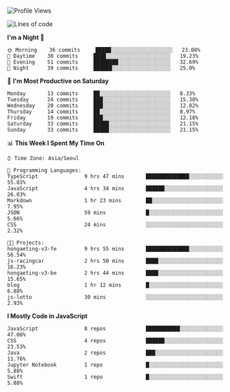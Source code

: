 <!--START_SECTION:waka-->
![Profile Views](http://img.shields.io/badge/Profile%20Views-6-blue)

![Lines of code](https://img.shields.io/badge/From%20Hello%20World%20I%27ve%20Written-92293%20lines%20of%20code-blue)

**I'm a Night 🦉** 

```text
🌞 Morning    36 commits     █████░░░░░░░░░░░░░░░░░░░░   23.08% 
🌆 Daytime    30 commits     ████░░░░░░░░░░░░░░░░░░░░░   19.23% 
🌃 Evening    51 commits     ████████░░░░░░░░░░░░░░░░░   32.69% 
🌙 Night      39 commits     ██████░░░░░░░░░░░░░░░░░░░   25.0%

```
📅 **I'm Most Productive on Saturday** 

```text
Monday       13 commits     ██░░░░░░░░░░░░░░░░░░░░░░░   8.33% 
Tuesday      24 commits     ███░░░░░░░░░░░░░░░░░░░░░░   15.38% 
Wednesday    20 commits     ███░░░░░░░░░░░░░░░░░░░░░░   12.82% 
Thursday     14 commits     ██░░░░░░░░░░░░░░░░░░░░░░░   8.97% 
Friday       19 commits     ███░░░░░░░░░░░░░░░░░░░░░░   12.18% 
Saturday     33 commits     █████░░░░░░░░░░░░░░░░░░░░   21.15% 
Sunday       33 commits     █████░░░░░░░░░░░░░░░░░░░░   21.15%

```


📊 **This Week I Spent My Time On** 

```text
⌚︎ Time Zone: Asia/Seoul

💬 Programming Languages: 
TypeScript               9 hrs 47 mins       ██████████████░░░░░░░░░░░   55.81% 
JavaScript               4 hrs 34 mins       ██████░░░░░░░░░░░░░░░░░░░   26.03% 
Markdown                 1 hr 23 mins        ██░░░░░░░░░░░░░░░░░░░░░░░   7.95% 
JSON                     59 mins             █░░░░░░░░░░░░░░░░░░░░░░░░   5.66% 
CSS                      24 mins             ░░░░░░░░░░░░░░░░░░░░░░░░░   2.32%

🐱‍💻 Projects: 
hongaeting-v3-fe         9 hrs 55 mins       ██████████████░░░░░░░░░░░   56.54% 
js-racingcar             2 hrs 50 mins       ████░░░░░░░░░░░░░░░░░░░░░   16.23% 
hongaeting-v3-be         2 hrs 44 mins       ████░░░░░░░░░░░░░░░░░░░░░   15.65% 
blog                     1 hr 12 mins        █░░░░░░░░░░░░░░░░░░░░░░░░   6.88% 
js-lotto                 30 mins             ░░░░░░░░░░░░░░░░░░░░░░░░░   2.93%

```

**I Mostly Code in JavaScript** 

```text
JavaScript               8 repos             ███████████░░░░░░░░░░░░░░   47.06% 
CSS                      4 repos             ██████░░░░░░░░░░░░░░░░░░░   23.53% 
Java                     2 repos             ███░░░░░░░░░░░░░░░░░░░░░░   11.76% 
Jupyter Notebook         1 repo              █░░░░░░░░░░░░░░░░░░░░░░░░   5.88% 
Swift                    1 repo              █░░░░░░░░░░░░░░░░░░░░░░░░   5.88%

```



<!--END_SECTION:waka-->
